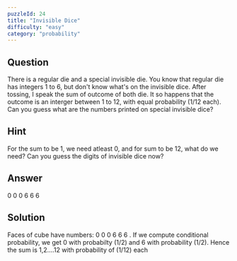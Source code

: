 ```yaml
---
puzzleId: 24
title: "Invisible Dice"
difficulty: "easy"
category: "probability"
---
```


## Question
There is a regular die and a special invisible die. You know that regular die has integers 1 to 6, but don't know what's on the invisible dice. After tossing, I speak the sum of outcome of both die. It so happens that the outcome is an interger between 1 to 12, with equal probability (1/12 each). Can you guess what are the numbers printed on special invisible dice?


## Hint
For the sum to be 1, we need atleast 0, and for sum to be 12, what do we need? Can you guess the digits of invisible dice now?

## Answer
 0 0 0 6 6 6

## Solution
Faces of cube have numbers: 0 0 0 6 6 6 . If we compute conditional probability, we get 0 with probabilty (1/2) and 6 with probability (1/2). Hence the sum is 1,2....12 with probability of (1/12) each
